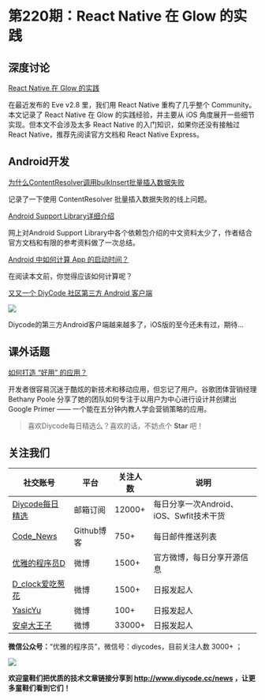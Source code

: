 # 第220期：React Native 在 Glow 的实践

## 深度讨论

[React Native 在 Glow 的实践](https://www.diycode.cc/news/2426)

在最近发布的 Eve v2.8 里，我们用 React Native 重构了几乎整个 Community。本文记录了 React Native 在 Glow 的实践经验，并主要从 iOS 角度展开一些细节实现。但本文不会涉及太多 React Native 的入门知识，如果你还没有接触过 React Native，推荐先阅读官方文档和 React Native Express。

## Android开发

[为什么ContentResolver调用bulkInsert批量插入数据失败](https://www.diycode.cc/news/2421)

记录了一下使用 ContentResolver 批量插入数据失败的线上问题。

[Android Support Library详细介绍](https://www.diycode.cc/news/2423)

网上对Android Support Library中各个依赖包介绍的中文资料太少了，作者结合官方文档和有限的参考资料做了一次总结。

[Android 中如何计算 App 的启动时间？](https://www.diycode.cc/news/2425)

在阅读本文前，你觉得应该如何计算呢？

[又又一个 DiyCode 社区第三方 Android 客户端](https://www.diycode.cc/topics/770)

![](https://diycode.b0.upaiyun.com/photo/2017/7d0a415d7a994baa8b4f64c14ee6ce6c.png)

Diycode的第三方Android客户端越来越多了，iOS版的至今还未有过，期待...

## 课外话题

[如何打造 “好用” 的应用？](https://www.diycode.cc/news/2424)

开发者很容易沉迷于酷炫的新技术和移动应用，但忘记了用户。谷歌团体营销经理 Bethany Poole 分享了她的团队如何专注于以用户为中心进行设计并创建出 Google Primer —— 一个能在五分钟内教人学会营销策略的应用。

> 喜欢Diycode每日精选么？喜欢的话，不妨点个 **Star** 吧！

## 关注我们

| 社交账号  |  平台  | 关注人数 | 说明 |
| -------- | -------- | -------- | -------- |
| [Diycode每日精选](http://list.qq.com/cgi-bin/qf_invite?id=d469993d2c888e971c0fbb2309c4d84256968386b126b967)|   邮箱订阅  | 12000+ | 每日分享一次Android、iOS、Swfit技术干货  |
| [Code_News](https://github.com/DiyCodes/code_news) |    Github博客  |750+ | 每日邮件推送列表  |
| [优雅的程序员D](http://weibo.com/u/5891258264) |   微博  | 1500+ | 官方微博，每日分享开源信息  |
| [D_clock爱吃葱花](http://weibo.com/u/2480694892)  |   微博  | 1500+ | 日报发起人  |
|[YasicYu](http://weibo.com/3917305697)  |   微博  | 100+ | 日报发起人  |
|[安卓大王子](http://weibo.com/apkbus/)   |   微博  | 33000+ | 日报发起人  |

**微信公众号：**“优雅的程序员”，微信号：diycodes，目前关注人数 3000+ ；

![](http://upload-images.jianshu.io/upload_images/1846413-b42abfa70f909099.jpg?imageMogr2/auto-orient/strip%7CimageView2/2/w/1240)

**欢迎童鞋们把优质的技术文章链接分享到 http://www.diycode.cc/news ，让更多童鞋们看到它们！**
